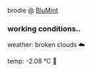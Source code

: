 brodie @ [BluMint](https://www.linkedin.com/company/blumint-io/)

<!--weather_start-->
### working conditions..

weather: broken clouds ☁️

temp: -2.08 °C 🧥

<!--weather_end-->
